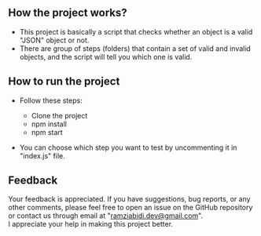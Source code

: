 ## How the project works?
- This project is basically a script that checks whether an object is a valid "JSON" object or not.
- There are group of steps (folders) that contain a set of valid and invalid objects, and the script will tell you which one is valid.

## How to run the project
- Follow these steps:
  - Clone the project
  - npm install
  - npm start

- You can choose which step you want to test by uncommenting it in "index.js" file.

## Feedback
Your feedback is appreciated. If you have suggestions, bug reports, or any other comments, please feel free to open an issue on the GitHub repository or contact us through email at "ramziabidi.dev@gmail.com". <br />
I appreciate your help in making this project better.
